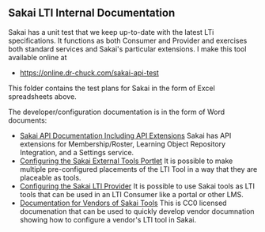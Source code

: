 Sakai LTI Internal Documentation
--------------------------------

Sakai has a unit test that we keep up-to-date with the latest LTi specifications.  It functions as both Consumer and Provider and exercises both standard services and Sakai's particular extensions.  I make this tool available online at

* https://online.dr-chuck.com/sakai-api-test

This folder contains the test plans for Sakai in the form of Excel spreadsheets above.

The developer/configuration documentation is in the form of Word documents:

* [Sakai API Documentation Including API Extensions](https://github.com/sakaiproject/sakai/raw/master/basiclti/basiclti-docs/resources/docs/sakai_basiclti_api.doc)
Sakai has API extensions for Membership/Roster, Learning Object Repository Integration, and a Settings service.
* [Configuring the Sakai External Tools Portlet](https://github.com/sakaiproject/sakai/raw/master/basiclti/basiclti-docs/resources/docs/sakai_basiclti_portlet.doc)
It is possible to make multiple pre-configured placements of the LTI Tool in a way that they are placeable as tools.
* [Configuring the Sakai LTI Provider](https://github.com/sakaiproject/sakai/blob/master/basiclti/basiclti-docs/resources/docs/sakai_basiclti_provider.doc)
It is possible to use Sakai tools as LTI tools that can be used in an LTI Consumer like a portal or other LMS.
* [Documentation for Vendors of Sakai Tools](https://github.com/sakaiproject/sakai/blob/master/basiclti/basiclti-docs/resources/docs/sakai_basiclti_vendor.doc)
This is CC0 licensed documenation that can be used to quickly develop vendor documnation showing how to configure a vendor's LTI 
tool in Sakai.
